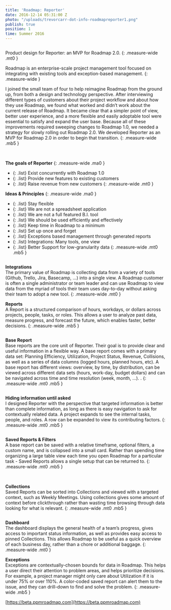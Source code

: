 ```yaml
---
title: 'Roadmap: Reporter'
date: 2016-12-14 05:31:00 Z
photo: "/uploads/trevorcarr-dot-info-roadmapreporter1.png"
publish: true
position: 1
time: Summer 2016
---
```


<img ix-path="trevorcarr-dot-info-roadmapreporter1.png"
     sizes="100vw" />

Product design for Reporter: an MVP for Roadmap 2.0.
{: .measure-wide .mt0 }

Roadmap is an <span class="nobreak">enterprise-scale</span> project management tool focused on integrating with existing tools and <span class="nobreak">exception-based</span> management.
{: .measure-wide }

I joined the small team of four to help reimagine Roadmap from the ground up, from both a design and technology perspective. After interviewing different types of customers about their project workflow and about how they use Roadmap, we found what worked and didn’t work about the current release of Roadmap. It became clear that a simpler point of view, better user experience, and a more flexible and easily adoptable tool were essential to satisfy and expand the user base. Because all of these improvements required sweeping changes to Roadmap 1.0, we needed a strategy for slowly rolling out Roadmap 2.0. We developed Reporter as an MVP for Roadmap 2.0 in order to begin that transition.
{: .measure-wide .mb5 }

<img ix-path="trevorcarr-dot-info-roadmapreporter2.png"
     sizes="100vw" />
<img ix-path="trevorcarr-dot-info-roadmapreporter4.png"
     sizes="100vw" />

**The goals of Reporter**
{: .measure-wide .ma0 }
- {: .list} Exist concurrently with Roadmap 1.0
- {: .list} Provide new features to existing customers
- {: .list} Raise revenue from new customers
{: .measure-wide .mt0 }

**Ideas & Principles**
{: .measure-wide .ma0 }
- {: .list} Stay flexible
- {: .list} We are not a spreadsheet application
- {: .list} We are not a full featured B.I. tool
- {: .list} We should be used efficiently and effectively
- {: .list} Keep time in Roadmap to a minimum
- {: .list} Set up once and forget
- {: .list} Exceptions based management through generated reports
- {: .list} Integrations: Many tools, one view
- {: .list} Better Support for low-granularity data
{: .measure-wide .mt0 .mb5 }

<img ix-path="trevorcarr-dot-info-roadmapreporter3.png"
     sizes="100vw" />

**Integrations**
<br>
The primary value of Roadmap is collecting data from a variety of tools (Github, Trello, Jira, Basecamp, …) into a single view. A Roadmap customer is often a single administrator or team leader and can use Roadmap to view data from the myriad of tools their team uses  day-to-day without asking their team to adopt a new tool.
{: .measure-wide .mt0 }

**Reports**
<br>
A Report is a structured comparison of hours, workdays, or dollars across projects, people, tasks, or roles. This allows a user to analyze past data, measure progress, and forecast the future, which enables faster, better decisions.
{: .measure-wide .mb5 }

<img ix-path="trevorcarr-dot-info-roadmapreporter5.png"
     sizes="100vw" />

**Base Report**
<br>
Base reports are the core unit of Reporter. Their goal is to provide clear and useful information in a flexible way. A base report comes with a primary data set: Planning Efficiency, Utilization, Project Status, Revenue, Collisions, as well as a series of data columns (logged hours, planned hours, etc). A base report has different views: overview, by time, by distribution, can be viewed across different data sets (hours, work-day, budget dollars) and can be navigated across time and time resolution (week, month, …).
.
{: .measure-wide .mt0 .mb5 }

<img ix-path="trevorcarr-dot-info-roadmapreporter6.png"
     sizes="100vw" />

**Hiding information until asked**
<br>
I designed Reporter with the perspective that targeted information is better than complete information, as long as there is easy navigation to ask for contextually related data. A project expands to see the internal tasks, people, and roles. A row can be expanded to view its contributing factors.
{: .measure-wide .mt0 .mb5 }

<img ix-path="trevorcarr-dot-info-roadmapreporter7.png"
     sizes="100vw" />

**Saved Reports & Filters**
<br>
A base report can be saved with a relative timeframe, optional filters, a custom name, and is collapsed into a small card. Rather than spending time organizing a large table view each time you open Roadmap for a particular task - Saved Reports allows a single setup that can be returned to.
{: .measure-wide .mt0 .mb5 }

<img ix-path="trevorcarr-dot-info-roadmapreporter8.png"
     sizes="100vw" />
<img ix-path="trevorcarr-dot-info-roadmapreporter9.png"
    sizes="100vw" />
<img ix-path="trevorcarr-dot-info-roadmapreporter10.png"
     sizes="100vw" />

**Collections**
<br>
Saved Reports can be sorted into Collections and viewed with a targeted context, such as Weekly Meetings. Using collections gives some amount of context before clickthrough rather than wasting time browsing through data looking for what is relevant.
{: .measure-wide .mt0 .mb5 }

<img ix-path="trevorcarr-dot-info-roadmapreporter11.png"
     sizes="100vw" />

**Dashboard**
<br>
The dashboard displays the general health of a team’s progress, gives access to important status information, as well as provides easy access to pinned Collections. This allows Roadmap to be useful as a quick overview of each business day, rather than a chore or additional baggage.
{: .measure-wide .mt0 }

**Exceptions**
<br>
Exceptions are contextually-chosen bounds for data in Roadmap. This helps a user direct their attention to problem areas, and helps prioritize decisions. For example, a project manager might only care about Utilization if it is under 75% or over 110%. A color-coded saved report can alert them to the issue, and they can drill-down to find and solve the problem.
{: .measure-wide .mb5 }


<span class="link dim out">[https://beta.ppmroadmap.com](https://beta.ppmroadmap.com)</span>
